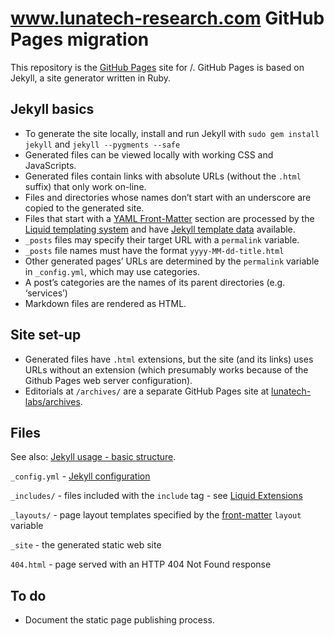 # www.lunatech-research.com GitHub Pages migration

This repository is the [GitHub Pages](http://pages.github.com) site for /. GitHub Pages is based on Jekyll, a site generator written in Ruby.

## Jekyll basics

* To generate the site locally, install and run Jekyll with `sudo gem install jekyll` and `jekyll --pygments --safe`
* Generated files can be viewed locally with working CSS and JavaScripts.
* Generated files contain links with absolute URLs (without the `.html` suffix) that only work on-line.
* Files and directories whose names don’t start with an underscore are copied to the generated site.
* Files that start with a [YAML Front-Matter](https://github.com/mojombo/jekyll/wiki/YAML-Front-Matter) section are processed by the [Liquid templating system](https://github.com/shopify/liquid/wiki/liquid-for-designers) and have [Jekyll template data](https://github.com/mojombo/jekyll/wiki/template-data) available.
* `_posts` files may specify their target URL with a `permalink` variable.
* `_posts` file names must have the format `yyyy-MM-dd-title.html`
* Other generated pages’ URLs are determined by the `permalink` variable in `_config.yml`, which may use categories.
* A post’s categories are the names of its parent directories (e.g. ‘services’)
* Markdown files are rendered as HTML.

## Site set-up

* Generated files have `.html` extensions, but the site (and its links) uses URLs without an extension (which presumably works because of the Github Pages web server configuration).
* Editorials at `/archives/` are a separate GitHub Pages site at [lunatech-labs/archives](https://github.com/lunatech-labs/archives).

## Files

See also: [Jekyll usage - basic structure](https://github.com/mojombo/jekyll/wiki/usage).

`_config.yml` - [Jekyll configuration](https://github.com/mojombo/jekyll/wiki/configuration)

`_includes/` - files included with the `include` tag - see [Liquid Extensions](https://github.com/mojombo/jekyll/wiki/liquid-extensions)

`_layouts/` - page layout templates specified by the [front-matter](https://github.com/mojombo/jekyll/wiki/YAML-Front-Matter) `layout` variable

`_site` - the generated static web site

`404.html` - page served with an HTTP 404 Not Found response

## To do

* Document the static page publishing process.